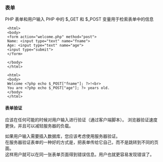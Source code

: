 ### 表单
PHP 表单和用户输入
PHP 中的 $_GET 和 $_POST 变量用于检索表单中的信息
```
 <html>
 <body>
 <form action="welcome.php" method="post">
 Name: <input type="text" name="fname">
 Age: <input type="text" name="age">
 <input type="submit">
 </form>

 </body>
 </html>
```

```
 <html>
 <body>
 Welcome <?php echo $_POST["fname"]; ?>!<br>
 You are <?php echo $_POST["age"]; ?> years old.
 </body>
 </html> 
```

#### 表单验证
应该在任何可能的时候对用户输入进行验证（通过客户端脚本）。
浏览器验证速度更快，并且可以减轻服务器的负载。  

如果用户输入需要插入数据库，您应该考虑使用服务器验证。  
在服务器验证表单的一种好的方式是，把表单传给它自己，而不是跳转到不同的页面。  
这样用户就可以在同一张表单页面得到错误信息。用户也就更容易发现错误了。